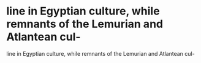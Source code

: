 # line in Egyptian culture, while remnants of the Lemurian and Atlantean cul-

line in Egyptian culture, while remnants of the Lemurian and Atlantean cul-